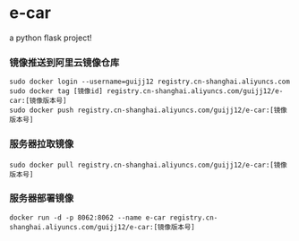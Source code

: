 # e-car
a python flask project!

### 镜像推送到阿里云镜像仓库
```
sudo docker login --username=guijj12 registry.cn-shanghai.aliyuncs.com
sudo docker tag [镜像id] registry.cn-shanghai.aliyuncs.com/guijj12/e-car:[镜像版本号]
sudo docker push registry.cn-shanghai.aliyuncs.com/guijj12/e-car:[镜像版本号]
```

### 服务器拉取镜像
```
sudo docker pull registry.cn-shanghai.aliyuncs.com/guijj12/e-car:[镜像版本号]
```
### 服务器部署镜像
```
docker run -d -p 8062:8062 --name e-car registry.cn-shanghai.aliyuncs.com/guijj12/e-car:[镜像版本号]
```
